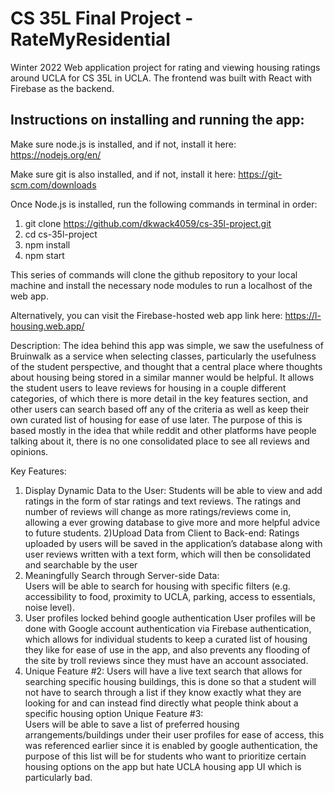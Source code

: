 # CS 35L Final Project - RateMyResidential
Winter 2022 Web application project for rating and viewing housing ratings around UCLA for CS 35L in UCLA.
The frontend was built with React with Firebase as the backend.

## Instructions on installing and running the app:

Make sure node.js is installed, and if not, install it here:
https://nodejs.org/en/

Make sure git is also installed, and if not, install it here:
https://git-scm.com/downloads

Once Node.js is installed, run the following commands in terminal in order:
1) git clone https://github.com/dkwack4059/cs-35l-project.git
2) cd cs-35l-project
3) npm install
4) npm start

This series of commands will clone the github repository to your local machine
and install the necessary node modules to run a localhost of the web app. 

Alternatively, you can visit the Firebase-hosted web app link here:
https://l-housing.web.app/


Description:
The idea behind this app was simple, we saw the usefulness of Bruinwalk as a service when selecting classes, particularly
the usefulness of the student perspective, and thought that a central place where thoughts about housing being stored in 
a similar manner would be helpful. It allows the student users to leave reviews for housing in a couple different categories, of which there is more detail in the key features section, and other users can search based off any of the criteria as well as keep their own curated list of housing for ease of use later. The purpose of this is based mostly in the idea that while reddit and other platforms have people talking about it, there is no one consolidated place to see all reviews and opinions.

Key Features:
1) Display Dynamic Data to the User:
    Students will be able to view and add ratings in the form of star ratings and text reviews. The ratings and number of reviews will change as more ratings/reviews come in, allowing a ever growing database to give more and more helpful advice to future students.
2)Upload Data from Client to Back-end:
    Ratings uploaded by users will be saved in the application’s database along with user reviews written with a text form, which will then be consolidated and searchable by the user
3) Meaningfully Search through Server-side Data:  
    Users will be able to search for housing with specific filters (e.g. accessibility to food, proximity to UCLA, parking, access to essentials, noise level).
4) User profiles locked behind google authentication
    User profiles will be done with Google account authentication via Firebase authentication, which allows for individual students to keep a curated list of housing they like for ease of use in the app, and also prevents any flooding of the site by troll reviews since they must have an account associated.
5) Unique Feature #2:
    Users will have a live text search that allows for searching specific housing buildings, this is done so that a student will not have to search through a list if they know exactly what they are looking for and can instead find directly what people think about a specific housing option
Unique Feature #3:  
    Users will be able to save a list of preferred housing arrangements/buildings under their user profiles for ease of access, this was referenced earlier since it is enabled by google authentication, the purpose of this list will be for students who want to prioritize certain housing options on the app but hate UCLA housing app UI which is particularly bad.